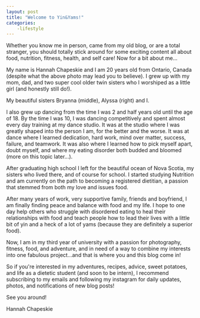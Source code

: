 ```yaml
---
layout: post
title: "Welcome to Yin&Yams!"
categories:
	-lifestyle
---
```


Whether you know me in person, came from my old blog, or are a total stranger, you should totally stick around for some exciting content all about food, nutrition, fitness, health, and self care! Now for a bit about me...




My name is Hannah Chapeskie and I am 20 years old from Ontario, Canada (despite what the above photo may lead you to believe). I grew up with my mom, dad, and two super cool older twin sisters who I worshiped as a little girl (and honestly still do!). 


My beautiful sisters Bryanna (middle), Alyssa (right) and I.



I also grew up dancing from the time I was 2 and half years old until the age of 18. By the time I was 10, I was dancing competitively and spent almost every day training at my dance studio. It was at the studio where I was greatly shaped into the person I am, for the better and the worse. It was at dance where I learned dedication, hard work, mind over matter, success, failure, and teamwork. It was also where I learned how to pick myself apart, doubt myself, and where my eating disorder both budded and bloomed (more on this topic later...). 


After graduating high school I left for the beautiful ocean of Nova Scotia, my sisters who lived there, and of course for school. I started studying Nutrition and am currently on the path to becoming a registered dietitian, a passion that stemmed from both my love and issues food. 


After many years of work, very supportive family, friends and boyfriend, I am finally finding peace and balance with food and my life. I hope to one day help others who struggle with disordered eating to heal their relationships with food and teach people how to lead their lives with a little bit of yin and a heck of a lot of yams (because they are definitely a superior food).




Now, I am in my third year of university with a passion for photography, fitness, food, and adventure, and in need of a way to combine my interests into one fabulous project...and that is where you and this blog come in! 


So if you're interested in my adventures, recipes, advice, sweet potatoes, and life as a dietetic student (and soon to be intern), I recommend subscribing to my emails and following my instagram for daily updates, photos, and notifications of new blog posts!


See you around!


Hannah Chapeskie 




